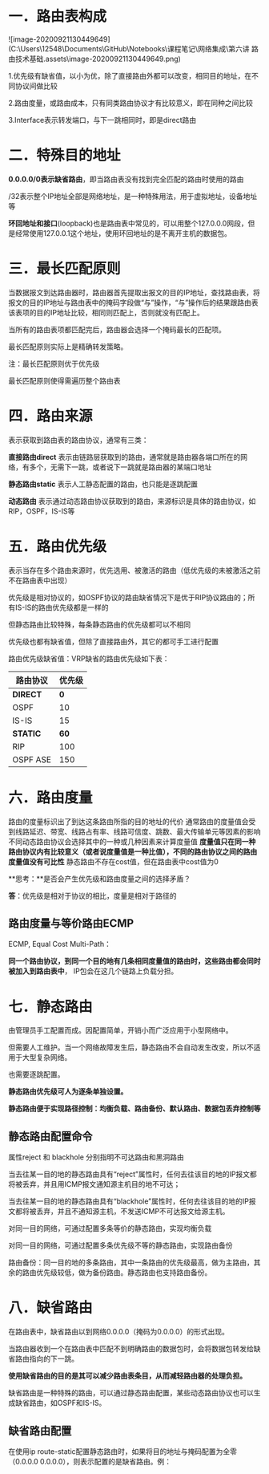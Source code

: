 # 一．路由表构成

![image-20200921130449649](C:\Users\12548\Documents\GitHub\Notebooks\课程笔记\网络集成\第六讲 路由技术基础.assets\image-20200921130449649.png)

1.优先级有缺省值，以小为优，除了直接路由外都可以改变，相同目的地址，在不同协议间做比较

2.路由度量，或路由成本，只有同类路由协议才有比较意义，即在同种之间比较

3.Interface表示转发端口，与下一跳相同时，即是direct路由

# 二．特殊目的地址

**0.0.0.0/0表示缺省路由**，即当路由表没有找到完全匹配的路由时使用的路由

/32表示整个IP地址全部是网络地址，是一种特殊用法，用于虚拟地址，设备地址等

**环回地址和接口**(loopback)也是路由表中常见的，可以用整个127.0.0.0网段，但是经常使用127.0.0.1这个地址，使用环回地址的是不离开主机的数据包。

# 三．最长匹配原则

当数据报文到达路由器时，路由器首先提取出报文的目的IP地址，查找路由表，将报文的目的IP地址与路由表中的掩码字段做“与”操作，“与”操作后的结果跟路由表该表项的目的IP地址比较，相同则匹配上，否则就没有匹配上。

当所有的路由表项都匹配完后，路由器会选择一个掩码最长的匹配项。

最长匹配原则实际上是精确转发策略。

注：最长匹配原则优于优先级

最长匹配原则使得需遍历整个路由表

# 四．路由来源

表示获取到路由表的路由协议，通常有三类：

**直接路由direct**  表示由链路层获取到的路由，通常就是路由器各端口所在的网络，有多个，无需下一跳，或者说下一跳就是路由器的某端口地址

**静态路由static**   表示人工静态配置的路由，也只能是逐跳配置

**动态路由**   表示通过动态路由协议获取到的路由，来源标识是具体的路由协议，如RIP，OSPF，IS-IS等

# 五．路由优先级

表示当存在多个路由来源时，优先选用、被激活的路由（低优先级的未被激活之前不在路由表中出现）

优先级是相对协议的，如OSPF协议的路由缺省情况下是优于RIP协议路由的；所有IS-IS的路由优先级都是一样的

但静态路由比较特殊，每条静态路由的优先级都可以不相同

优先级也都有缺省值，但除了直接路由外，其它的都可手工进行配置

路由优先级缺省值：VRP缺省的路由优先级如下表：

| **路由协议** | **优先级** |
| ------------ | ---------- |
| **DIRECT**   | **0**      |
| OSPF         | 10         |
| IS-IS        | 15         |
| **STATIC**   | **60**     |
| RIP          | 100        |
| OSPF ASE     | 150        |

# 六．路由度量

路由的度量标识出了到达这条路由所指的目的地址的代价
通常路由的度量值会受到线路延迟、带宽、线路占有率、线路可信度、跳数、最大传输单元等因素的影响
不同动态路由协议会选择其中的一种或几种因素来计算度量值
**度量值只在同一种路由协议内有比较意义（或者说度量值是一种比值），不同的路由协议之间的路由度量值没有可比性**
静态路由不存在cost值，但在路由表中cost值为0

**思考：**是否会产生优先级和路由度量之间的选择矛盾？

**答**：优先级是相对于协议的相比，度量是相对于路径的

## 路由度量与等价路由ECMP

ECMP, Equal Cost Multi-Path：

**同一个路由协议，到同一个目的地有几条相同度量值的路由时，这些路由都会同时被加入到路由表中**， IP包会在这几个链路上负载分担。

# 七．静态路由

由管理员手工配置而成。因配置简单，开销小而广泛应用于小型网络中。

但需要人工维护。当一个网络故障发生后，静态路由不会自动发生改变，所以不适用于大型复杂网络。

也需要逐跳配置。

**静态路由优先级可人为逐条单独设置。**

**静态路由便于实现路径控制：均衡负载、路由备份、默认路由、数据包丢弃控制等**

## 静态路由配置命令

属性reject 和 blackhole 分别指明不可达路由和黑洞路由

当去往某一目的地的静态路由具有“reject”属性时，任何去往该目的地的IP报文都将被丢弃，并且用ICMP报文通知源主机目的地不可达；

当去往某一目的地的静态路由具有“blackhole”属性时，任何去往该目的地的IP报文都将被丢弃，并且不通知源主机，不发送ICMP不可达报文给源主机。



对同一目的网络，可通过配置多条等价的静态路由，实现均衡负载

对同一目的网络，可通过配置多条优先级不等的静态路由，实现路由备份

路由备份：同一目的地的多条路由，其中一条路由的优先级最高，做为主路由，其余的路由优先级较低，做为备份路由。静态路由也支持路由备份。

# 八．缺省路由

在路由表中，缺省路由以到网络0.0.0.0（掩码为0.0.0.0）的形式出现。

当路由器收到一个在路由表中匹配不到明确路由的数据包时，会将数据包转发给缺省路由指向的下一跳。

**使用缺省路由的目的是其可以减少路由表条目，从而减轻路由器的处理负担。**

缺省路由是一种特殊的路由，可以通过静态路由配置，某些动态路由协议也可以生成缺省路由，如OSPF和IS-IS。

## 缺省路由配置

在使用ip route-static配置静态路由时，如果将目的地址与掩码配置为全零（0.0.0.0 0.0.0.0），则表示配置的是缺省路由。例：